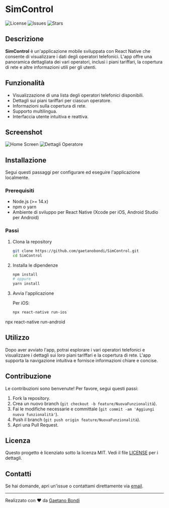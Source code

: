 # SimControl

![License](https://img.shields.io/github/license/gaetanobondi/SimControl)
![Issues](https://img.shields.io/github/issues/gaetanobondi/SimControl)
![Stars](https://img.shields.io/github/stars/gaetanobondi/SimControl)

## Descrizione

**SimControl** è un'applicazione mobile sviluppata con React Native che consente di visualizzare i dati degli operatori telefonici. L'app offre una panoramica dettagliata dei vari operatori, inclusi i piani tariffari, la copertura di rete e altre informazioni utili per gli utenti.

## Funzionalità

- Visualizzazione di una lista degli operatori telefonici disponibili.
- Dettagli sui piani tariffari per ciascun operatore.
- Informazioni sulla copertura di rete.
- Supporto multilingua.
- Interfaccia utente intuitiva e reattiva.

## Screenshot

![Home Screen](screenshots/home.png)
![Dettagli Operatore](screenshots/operator-details.png)

## Installazione

Segui questi passaggi per configurare ed eseguire l'applicazione localmente.

### Prerequisiti

- Node.js (>= 14.x)
- npm o yarn
- Ambiente di sviluppo per React Native (Xcode per iOS, Android Studio per Android)

### Passi

1. Clona la repository

   ```bash
   git clone https://github.com/gaetanobondi/SimControl.git
   cd SimControl
2. Installa le dipendenze

   ```bash
   npm install
   # oppure
   yarn install

3. Avvia l'applicazione

   Per iOS:

   ```bash
   npx react-native run-ios
npx react-native run-android

## Utilizzo

Dopo aver avviato l'app, potrai esplorare i vari operatori telefonici e visualizzare i dettagli sui loro piani tariffari e la copertura di rete. L'app supporta la navigazione intuitiva e fornisce informazioni chiare e concise.
## Contribuzione

Le contribuzioni sono benvenute! Per favore, segui questi passi:

1. Fork la repository.
2. Crea un nuovo branch (`git checkout -b feature/NuovaFunzionalità`).
3. Fai le modifiche necessarie e committale (`git commit -am 'Aggiungi nuova funzionalità'`).
4. Push il branch (`git push origin feature/NuovaFunzionalità`).
5. Apri una Pull Request.
## Licenza

Questo progetto è licenziato sotto la licenza MIT. Vedi il file [LICENSE](LICENSE) per i dettagli.
## Contatti

Se hai domande, apri un'issue o contattami direttamente via [email](mailto:bondi.gaetano@gmail.com).

---

Realizzato con ❤️ da [Gaetano Bondi](https://github.com/gaetanobondi)
